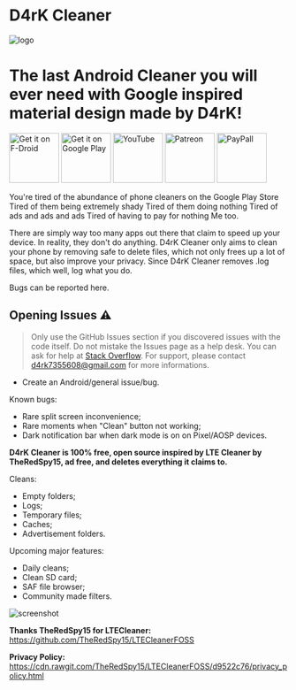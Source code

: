 # D4rK Cleaner

![logo](https://github.com/D4rK7355608/com.d4rk.cleaner/blob/master/screenshots/logo.png) 

# The last Android Cleaner you will ever need with Google inspired material design made by D4rK!

[<img src="https://f-droid.org/badge/get-it-on.png"
     alt="Get it on F-Droid"
     height="90">](https://f-droid.org/packages/d4rk/)
[<img src="https://play.google.com/intl/en_us/badges/images/generic/en-play-badge.png"
    alt="Get it on Google Play"
    height="90">](https://play.google.com/store/apps/details?id=com.d4rk.cleaner)
[<img src="https://www.youtube.com/about/static/svgs/icons/brand-resources/YouTube-logo-full_color_light.svg?cache=72a5d9c"
    alt="YouTube"
    height="90">](https://www.youtube.com/channel/UCLDi-rmSRry0pNL-oVvGJAw/featured)
[<img src="https://i.dlpng.com/static/png/6489133_preview.png"
    alt="Patreon"
    height="90">](https://www.patreon.com/d4rk7355608)
[<img src="https://logos-download.com/wp-content/uploads/2016/03/PayPal_logo_logotype_emblem.png"
    alt="PayPall"
    height="90">](https://www.paypal.me/d4rkmichaeltutorials)
    
You're tired of the abundance of phone cleaners on the Google Play Store Tired of them being extremely shady Tired of them doing nothing Tired of ads and ads and ads Tired of having to pay for nothing Me too.

There are simply way too many apps out there that claim to speed up your device. In reality, they don't do anything. D4rK Cleaner only aims to clean your phone by removing safe to delete files, which not only frees up a lot of space, but also improve your privacy. Since D4rK Cleaner removes .log files, which well, log what you do.

Bugs can be reported here.

## Opening Issues :warning:

> Only use the GitHub Issues section if you discovered issues with the code itself. Do not mistake the Issues page as a help desk. You can ask for help at [Stack Overflow](https://stackoverflow.com/questions/tagged/android).
> For support, please contact <d4rk7355608@gmail.com> for more informations.

- Create an Android/general issue/bug.

Known bugs:
- Rare split screen inconvenience;
- Rare moments when "Clean" button not working;
- Dark notification bar when dark mode is on on Pixel/AOSP devices.

__D4rK Cleaner is 100% free, open source inspired by LTE Cleaner by TheRedSpy15, ad free, and deletes everything it claims to.__

Cleans:
- Empty folders;
- Logs;
- Temporary files;
- Caches;
- Advertisement folders.

Upcoming major features:
- Daily cleans;
- Clean SD card;
- SAF file browser;
- Community made filters.

![screenshot](https://github.com/D4rK7355608/com.d4rk.cleaner/blob/master/screenshots/screenshot_1.png)

__Thanks TheRedSpy15 for LTECleaner:__ https://github.com/TheRedSpy15/LTECleanerFOSS

__Privacy Policy:__ https://cdn.rawgit.com/TheRedSpy15/LTECleanerFOSS/d9522c76/privacy_policy.html
